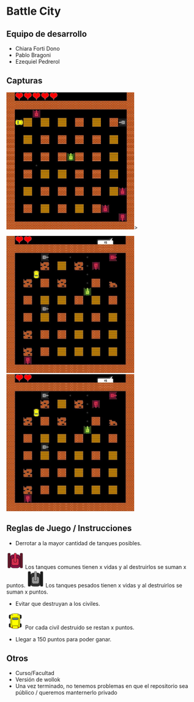 # Battle City

## Equipo de desarrollo

- Chiara Forti Dono
- Pablo Bragoni
- Ezequiel Pedrerol

## Capturas

<img src="assets/screenshot_0.jpg" height="358" width="334">>

<img src="assets/screenshot_1.jpg" height="358" width="334">

<img src="assets/screenshot_1.jpg" height="358" width="334">

## Reglas de Juego / Instrucciones

- Derrotar a la mayor cantidad de tanques posibles.

<img src="assets/normal_arriba.png">
Los tanques comunes tienen x vidas y al destruirlos se suman x puntos.

<img src="assets/pesado_arriba.png">
Los tanques pesados tienen x vidas y al destruirlos se suman x puntos.

- Evitar que destruyan a los civiles.

<img src="assets/civil_arriba.png">
Por cada civil destruido se restan x puntos.

- Llegar a 150 puntos para poder ganar.


## Otros

- Curso/Facultad
- Versión de wollok
- Una vez terminado, no tenemos problemas en que el repositorio sea público / queremos manternerlo privado
